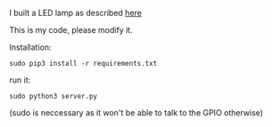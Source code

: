 I built a LED lamp as described [here](https://www.control-led.de/init/default/show_post/14/Python-RaspberryPi/Adressierung-von-LED-Strips-mit-dem-Raspberry-Pi-Zero)

This is my code, please modify it.

Installation:
```
sudo pip3 install -r requirements.txt
```

run it:
```
sudo python3 server.py
```

(sudo is neccessary as it won't be able to talk to the GPIO otherwise)
